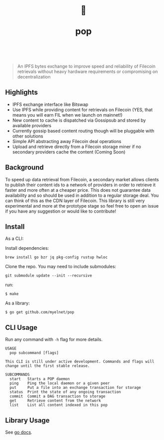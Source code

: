 <h1 align="center"> 
	<br>
	  	🍿
	<br>
	<br>
	pop
	<br>
	<br>
	<br>
</h1>

> An IPFS bytes exchange to improve speed and reliability of Filecoin retrievals without
> heavy hardware requirements or compromising on decentralization

## Highlights

- IPFS exchange interface like Bitswap
- Use IPFS while providing content for retrievals on Filecoin (YES, that means you will earn FIL when we launch on mainnet!)
- New content to cache is dispatched via Gossipsub and stored by available providers
- Currently gossip based content routing though will be pluggable with other solutions
- Simple API abstracting away Filecoin deal operations
- Upload and retrieve directly from a Filecoin storage miner if no secondary providers cache the content (Coming Soon)

## Background

To speed up data retrieval from Filecoin, a secondary market allows clients to publish their content ids to a network of providers
in order to retrieve it faster and more often at a cheaper price. This does not guarantee data availability and so should be used
in addition to a regular storage deal. You can think of this as the CDN layer of Filecoin. This library is still very experimental 
and more at the prototype stage so feel free to open an issue if you have any suggestion or would like to contribute!

## Install

As a CLI:

Install dependencies:

```commandline
brew install go bzr jq pkg-config rustup hwloc
```

Clone the repo. You may need to include submodules:

```commandline
git submodule update --init --recursive
```

run:
```commandline
$ make
```

As a library:

```commandline
$ go get github.com/myelnet/pop
```

## CLI Usage

Run any command with `-h` flag for more details.

```
USAGE
  pop subcommand [flags]

This CLI is still under active development. Commands and flags will
change until the first stable release.

SUBCOMMANDS
  start   Starts a POP daemon
  ping    Ping the local daemon or a given peer
  put     Put a file into an exchange transaction for storage
  status  Print the state of any ongoing transaction
  commit  Commit a DAG transaction to storage
  get     Retrieve content from the network
  list    List all content indexed in this pop
```

## Library Usage

See [go docs](https://pkg.go.dev/github.com/myelnet/pop/exchange).
